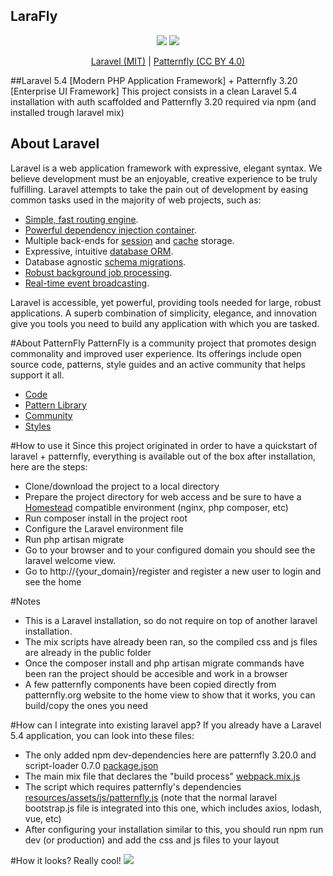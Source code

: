 LaraFly
--

<p align="center">
    <img src="https://laravel.com/assets/img/components/logo-laravel.svg">
    <img style="max-height:80pt;" src="https://www.patternfly.org/assets/img/patternfly-orb.svg">
</p>

<p align="center">
    <a href="https://packagist.org/packages/laravel/framework">Laravel (MIT)</a> |
    <a href="https://creativecommons.org/licenses/by/4.0/">Patternfly (CC BY 4.0)</a>
</p>

##Laravel 5.4 [Modern PHP Application Framework] + Patternfly 3.20 [Enterprise UI Framework]
This project consists in a clean Laravel 5.4 installation with auth scaffolded and Patternfly 3.20 required via npm (and installed trough laravel mix)

## About Laravel

Laravel is a web application framework with expressive, elegant syntax. We believe development must be an enjoyable, creative experience to be truly fulfilling. Laravel attempts to take the pain out of development by easing common tasks used in the majority of web projects, such as:

- [Simple, fast routing engine](https://laravel.com/docs/routing).
- [Powerful dependency injection container](https://laravel.com/docs/container).
- Multiple back-ends for [session](https://laravel.com/docs/session) and [cache](https://laravel.com/docs/cache) storage.
- Expressive, intuitive [database ORM](https://laravel.com/docs/eloquent).
- Database agnostic [schema migrations](https://laravel.com/docs/migrations).
- [Robust background job processing](https://laravel.com/docs/queues).
- [Real-time event broadcasting](https://laravel.com/docs/broadcasting).

Laravel is accessible, yet powerful, providing tools needed for large, robust applications. A superb combination of simplicity, elegance, and innovation give you tools you need to build any application with which you are tasked.

#About PatternFly
PatternFly is a community project that promotes design commonality and improved user experience. Its offerings include open source code, patterns, style guides and an active community that helps support it all.
- [Code](https://www.patternfly.org/download/)
- [Pattern Library](https://www.patternfly.org/pattern-library/)
- [Community](https://www.patternfly.org/community/)
- [Styles](https://www.patternfly.org/styles/)

#How to use it
Since this project originated in order to have a quickstart of laravel + patternfly, everything is available out of the box after installation, here are the steps:

- Clone/download the project to a local directory
- Prepare the project directory for web access and be sure to have a [Homestead](https://laravel.com/docs/5.4/homestead) compatible environment (nginx, php composer, etc)
- Run composer install in the project root
- Configure the Laravel environment file
- Run php artisan migrate
- Go to your browser and to your configured domain you should see the laravel welcome view.
- Go to http://{your_domain}/register and register a new user to login and see the home

#Notes

- This is a Laravel installation, so do not require on top of another laravel installation.
- The mix scripts have already been ran, so the compiled css and js files are already in the public folder
- Once the composer install and php artisan migrate commands have been ran the project should be accesible and work in a browser
- A few patternfly components have been copied directly from patternfly.org website to the home view to show that it works, you can build/copy the ones you need

#How can I integrate into existing laravel app?
If you already have a Laravel 5.4 application, you can look into these files:
- The only added npm dev-dependencies here are patternfly 3.20.0 and script-loader 0.7.0 [package.json](https://github.com/so2platform/LaraFly/blob/master/package.json)
- The main mix file that declares the "build process" [webpack.mix.js](https://github.com/so2platform/LaraFly/blob/master/webpack.mix.js)
- The script which requires patternfly's dependencies [resources/assets/js/patternfly.js](https://github.com/so2platform/LaraFly/blob/master/resources/assets/js/patternfly.js) (note that the normal laravel bootstrap.js file is integrated into this one, which includes axios, lodash, vue, etc)
- After configuring your installation similar to this, you should run npm run dev (or production) and add the css and js files to your layout

#How it looks?
Really cool!
<img src="http://dev3tec.s3.amazonaws.com/laraFly.png">
